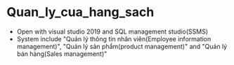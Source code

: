 # Quan_ly_cua_hang_sach
- Open with visual studio 2019 and SQL management studio(SSMS)
- System include "Quản lý thông tin nhân viên(Employee information management)", "Quản lý sản phẩm(product management)" and "Quản lý bán hàng(Sales management)"
